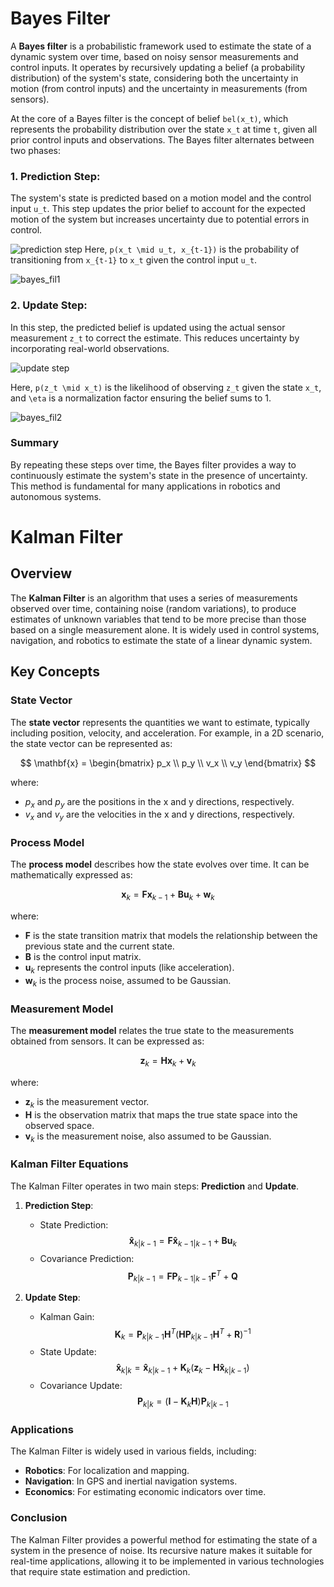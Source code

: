 # Bayes Filter

A **Bayes filter** is a probabilistic framework used to estimate the state of a dynamic system over time, based on noisy sensor measurements and control inputs. It operates by recursively updating a belief (a probability distribution) of the system's state, considering both the uncertainty in motion (from control inputs) and the uncertainty in measurements (from sensors).

At the core of a Bayes filter is the concept of belief `bel(x_t)`, which represents the probability distribution over the state `x_t` at time `t`, given all prior control inputs and observations. The Bayes filter alternates between two phases:

### 1. Prediction Step:

The system's state is predicted based on a motion model and the control input `u_t`. This step updates the prior belief to account for the expected motion of the system but increases uncertainty due to potential errors in control.

![prediction step](https://github.com/user-attachments/assets/3e29fd3d-46a2-44b3-8857-b02438ee9dd4)
Here, `p(x_t \mid u_t, x_{t-1})` is the probability of transitioning from `x_{t-1}` to `x_t` given the control input `u_t`.


![bayes_fil1](https://github.com/user-attachments/assets/80aca5c6-e55d-4f6c-a3f8-f475763a2ff9)

### 2. Update Step:

In this step, the predicted belief is updated using the actual sensor measurement `z_t` to correct the estimate. This reduces uncertainty by incorporating real-world observations.


![update step](https://github.com/user-attachments/assets/1552fd16-0d52-450d-8b58-7f4bebc857a5)

Here, `p(z_t \mid x_t)` is the likelihood of observing `z_t` given the state `x_t`, and `\eta` is a normalization factor ensuring the belief sums to 1.


![bayes_fil2](https://github.com/user-attachments/assets/035915f6-ce4c-4a8e-b099-b2f19780884b)

### Summary

By repeating these steps over time, the Bayes filter provides a way to continuously estimate the system's state in the presence of uncertainty. This method is fundamental for many applications in robotics and autonomous systems.


# Kalman Filter

## Overview
The **Kalman Filter** is an algorithm that uses a series of measurements observed over time, containing noise (random variations), to produce estimates of unknown variables that tend to be more precise than those based on a single measurement alone. It is widely used in control systems, navigation, and robotics to estimate the state of a linear dynamic system.

## Key Concepts

### State Vector
The **state vector** represents the quantities we want to estimate, typically including position, velocity, and acceleration. For example, in a 2D scenario, the state vector can be represented as:

$$
\mathbf{x} = \begin{bmatrix}
p_x \\
p_y \\
v_x \\
v_y
\end{bmatrix}
$$

where:
- $p_x$ and $p_y$ are the positions in the x and y directions, respectively.
- $v_x$ and $v_y$ are the velocities in the x and y directions, respectively.

### Process Model
The **process model** describes how the state evolves over time. It can be mathematically expressed as:

$$
\mathbf{x}_{k} = \mathbf{F} \mathbf{x}_{k-1} + \mathbf{B} \mathbf{u}_{k} + \mathbf{w}_{k}
$$

where:
- $\mathbf{F}$ is the state transition matrix that models the relationship between the previous state and the current state.
- $\mathbf{B}$ is the control input matrix.
- $\mathbf{u}_{k}$ represents the control inputs (like acceleration).
- $\mathbf{w}_{k}$ is the process noise, assumed to be Gaussian.

### Measurement Model
The **measurement model** relates the true state to the measurements obtained from sensors. It can be expressed as:

$$
\mathbf{z}_{k} = \mathbf{H} \mathbf{x}_{k} + \mathbf{v}_{k}
$$

where:
- $\mathbf{z}_{k}$ is the measurement vector.
- $\mathbf{H}$ is the observation matrix that maps the true state space into the observed space.
- $\mathbf{v}_{k}$ is the measurement noise, also assumed to be Gaussian.

### Kalman Filter Equations
The Kalman Filter operates in two main steps: **Prediction** and **Update**.

1. **Prediction Step**:
   - State Prediction:
   $$
   \mathbf{\hat{x}}_{k|k-1} = \mathbf{F} \mathbf{\hat{x}}_{k-1|k-1} + \mathbf{B} \mathbf{u}_{k}
   $$
   - Covariance Prediction:
   $$
   \mathbf{P}_{k|k-1} = \mathbf{F} \mathbf{P}_{k-1|k-1} \mathbf{F}^T + \mathbf{Q}
   $$

2. **Update Step**:
   - Kalman Gain:
   $$
   \mathbf{K}_{k} = \mathbf{P}_{k|k-1} \mathbf{H}^T \left( \mathbf{H} \mathbf{P}_{k|k-1} \mathbf{H}^T + \mathbf{R} \right)^{-1}
   $$
   - State Update:
   $$
   \mathbf{\hat{x}}_{k|k} = \mathbf{\hat{x}}_{k|k-1} + \mathbf{K}_{k} \left( \mathbf{z}_{k} - \mathbf{H} \mathbf{\hat{x}}_{k|k-1} \right)
   $$
   - Covariance Update:
   $$
   \mathbf{P}_{k|k} = \left( \mathbf{I} - \mathbf{K}_{k} \mathbf{H} \right) \mathbf{P}_{k|k-1}
   $$

### Applications
The Kalman Filter is widely used in various fields, including:
- **Robotics**: For localization and mapping.
- **Navigation**: In GPS and inertial navigation systems.
- **Economics**: For estimating economic indicators over time.

### Conclusion
The Kalman Filter provides a powerful method for estimating the state of a system in the presence of noise. Its recursive nature makes it suitable for real-time applications, allowing it to be implemented in various technologies that require state estimation and prediction.





